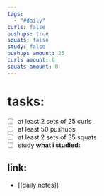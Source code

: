 ```yaml
---
tags:
  - "#daily"
curls: false
pushups: true
squats: false
study: false
pushups amount: 25
curls amount: 0
squats amount: 0
---
```

# tasks:
- [ ] at least 2 sets of 25 curls 
- [ ] at least 50 pushups
- [ ] at least 2 sets of 35 squats
- [ ] study
      **what i studied:**  
      
## link: 
- [[daily notes]] 